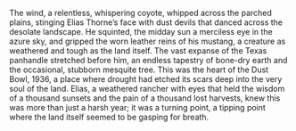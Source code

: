 The wind, a relentless, whispering coyote, whipped across the parched plains, stinging Elias Thorne’s face with dust devils that danced across the desolate landscape.  He squinted, the midday sun a merciless eye in the azure sky, and gripped the worn leather reins of his mustang, a creature as weathered and tough as the land itself.  The vast expanse of the Texas panhandle stretched before him, an endless tapestry of bone-dry earth and the occasional, stubborn mesquite tree.  This was the heart of the Dust Bowl, 1936, a place where drought had etched its scars deep into the very soul of the land.  Elias, a weathered rancher with eyes that held the wisdom of a thousand sunsets and the pain of a thousand lost harvests, knew this was more than just a harsh year; it was a turning point, a tipping point where the land itself seemed to be gasping for breath.
